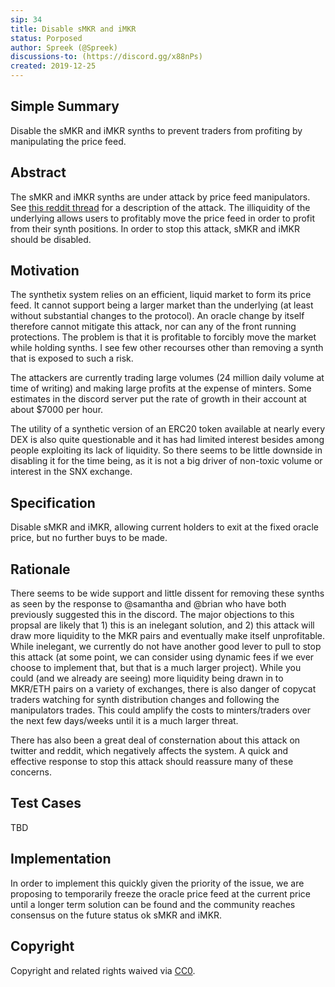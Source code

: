 ```yaml
---
sip: 34
title: Disable sMKR and iMKR
status: Porposed
author: Spreek (@Spreek)
discussions-to: (https://discord.gg/x88nPs)
created: 2019-12-25
---
```


## Simple Summary
<!--"If you can't explain it simply, you don't understand it well enough." Provide a simplified and layman-accessible explanation of the SIP.-->
Disable the sMKR and iMKR synths to prevent traders from profiting by manipulating the price feed.

## Abstract
<!--A short (~200 word) description of the technical issue being addressed.-->
The sMKR and iMKR synths are under attack by price feed manipulators. See [this reddit thread](https://www.reddit.com/r/ethfinance/comments/eexbfa/daily_general_discussion_december_24_2019/fby3i6n/) for a description of the attack. The illiquidity of the underlying allows users to profitably move the price feed in order to profit from their synth positions. In order to stop this attack, sMKR and iMKR should be disabled.

## Motivation
<!--The motivation is critical for SIPs that want to change Synthetix. It should clearly explain why the existing protocol specification is inadequate to address the problem that the SIP solves. SIP submissions without sufficient motivation may be rejected outright.-->
The synthetix system relies on an efficient, liquid market to form its price feed. It cannot support being a larger market than the underlying (at least without substantial changes to the protocol). An oracle change by itself therefore cannot mitigate this attack, nor can any of the front running protections. The problem is that it is profitable to forcibly move the market while holding synths. I see few other recourses other than removing a synth that is exposed to such a risk.

The attackers are currently trading large volumes (24 million daily volume at time of writing) and making large profits at the expense of minters. Some estimates in the discord server put the rate of growth in their account at about $7000 per hour. 

The utility of a synthetic version of an ERC20 token available at nearly every DEX is also quite questionable and it has had limited interest besides among people exploiting its lack of liquidity. So there seems to be little downside in disabling it for the time being, as it is not a big driver of non-toxic volume or interest in the SNX exchange.

## Specification
<!--The technical specification should describe the syntax and semantics of any new feature.-->
Disable sMKR and iMKR, allowing current holders to exit at the fixed oracle price, but no further buys to be made. 

## Rationale
<!--The rationale fleshes out the specification by describing what motivated the design and why particular design decisions were made. It should describe alternate designs that were considered and related work, e.g. how the feature is supported in other languages. The rationale may also provide evidence of consensus within the community, and should discuss important objections or concerns raised during discussion.-->
There seems to be wide support and little dissent for removing these synths as seen by the response to @samantha and @brian who have both previously suggested this in the discord. The major objections to this propsal are likely that 1) this is an inelegant solution, and 2) this attack will draw more liquidity to the MKR pairs and eventually make itself unprofitable. While inelegant, we currently do not have another good lever to pull to stop this attack (at some point, we can consider using dynamic fees if we ever choose to implement that, but that is a much larger project). While you could (and we already are seeing) more liquidity being drawn in to MKR/ETH pairs on a variety of exchanges, there is also danger of copycat traders watching for synth distribution changes and following the manipulators trades. This could amplify the costs to minters/traders over the next few days/weeks until it is a much larger threat.

There has also been a great deal of consternation about this attack on twitter and reddit, which negatively affects the system. A quick and effective response to stop this attack should reassure many of these concerns.

## Test Cases
<!--Test cases for an implementation are mandatory for SIPs but can be included with the implementation..-->
TBD

## Implementation
<!--The implementations must be completed before any SIP is given status "Implemented", but it need not be completed before the SIP is "Approved". While there is merit to the approach of reaching consensus on the specification and rationale before writing code, the principle of "rough consensus and running code" is still useful when it comes to resolving many discussions of API details.-->
In order to implement this quickly given the priority of the issue, we are proposing to temporarily freeze the oracle price feed at the current price until a longer term solution can be found and the community reaches consensus on the future status ok sMKR and iMKR.

## Copyright
Copyright and related rights waived via [CC0](https://creativecommons.org/publicdomain/zero/1.0/).
